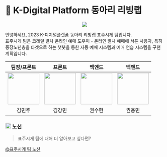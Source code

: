 # 🚅 K-Digital Platform 동아리 리빙랩
<p align="center"><img src="https://velog.velcdn.com/images/ppocchi/post/32705e61-d376-4af9-886f-c1ee587fb0a6/image.png(https://i.pinimg.com/originals/b0/df/95/b0df95cfc6f31293d002d4d6daac253c.jpg)"></p>

안녕하세요, 2023 K-디지털플랫폼 동아리 리빙랩 표주시게 팀입니다. <br/>
표주시게 팀은 코레일 열차 온라인 예매 도우미 - 온라인 열차 예매에 서툰 사용자, 특히 중장노년층을 타겟으로 하는 챗봇을 통한 자동 예매 시스템과 예매 연습 시스템을 구현계획입니다.

| 팀장/프론트 | 프론트 | 백엔드 | 백엔드 |
| :-----: | :-----: | :-----: | :-----: |
|[<img src="https://github.com/joojjang.png" width="100px">](https://github.com/joojjang) | [<img src="https://github.com/Dobbymin.png" width="100px">](https://github.com/Dobbymin) |[<img src="https://github.com/kwonssshyeon.png" width="100px">](https://github.com/kwonssshyeon) |[<img src="https://github.com/rnjs5540.png" width="100px">](https://github.com/rnjs5540) |
| 김민주 | 김강민 | 권수현 | 권용민 |

### <img src="[https://velog.velcdn.com/images/ppocchi/post/e586ae51-9913-42e3-b0c3-f27aea691009/image.png](https://imghub.insilicogen.com/media/photos/lbj_notion_0.png)" width="18px"> 노션
> 표주시게 팀에 대해 더 알아보고 싶다면?

[@표주시게 팀 노션]([https://www.instagram.com/knu.haedal/](https://dobbyreact.notion.site/K-Digital-Platform-b1319ace1d2c4fd8ad7c982a39b60ae3?pvs=4))
